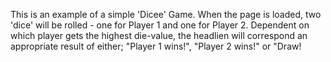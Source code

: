 This is an example of a simple 'Dicee' Game. When the page is loaded, two 'dice' will be rolled - one for Player 1 and one for Player 2. Dependent on which player gets the highest die-value, the headlien will correspond an appropriate result of either; "Player 1 wins!", "Player 2 wins!" or "Draw!  
